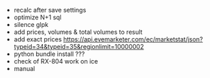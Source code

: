 - recalc after save settings
- optimize N+1 sql 
- silence glpk
- add prices, volumes & total volumes to result
- add exact prices https://api.evemarketer.com/ec/marketstat/json?typeid=34&typeid=35&regionlimit=10000002
- python bundle install ???
- check of RX-804 work on ice
- manual